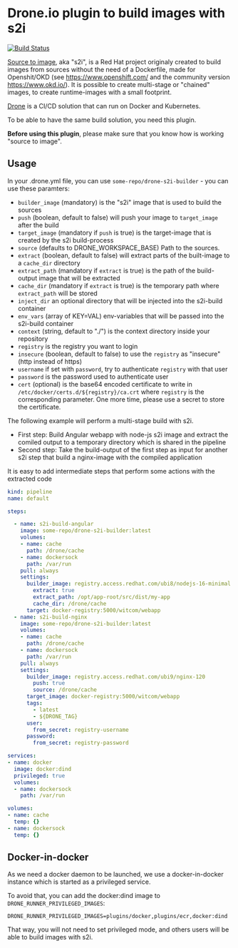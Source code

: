 # Drone.io plugin to build images with s2i

[![Build Status](https://drone-gh-01.witcom.services/api/badges/witcom-gmbh/drone-s2i-builder/status.svg?ref=refs/heads/main)](https://drone-gh-01.witcom.services/witcom-gmbh/drone-s2i-builder)

[Source to image](https://github.com/openshift/source-to-image), aka "s2i", is a Red Hat project originaly created to build images from sources without the need of a Dockerfile, made for Openshit/OKD (see https://www.openshift.com/ and the community version https://www.okd.io/). It is possible to create multi-stage or "chained" images, to create runtime-images with a small footprint. 

[Drone](https://drone.io) is a CI/CD solution that can run on Docker and Kubernetes.

To be able to have the same build solution, you need this plugin.

**Before using this plugin**, please make sure that you know how is working "source to image".

## Usage

In your .drone.yml file, you can use `some-repo/drone-s2i-builder` - you can use these paramters:

- `builder_image` (mandatory) is the "s2i" image that is used to build the sources
- `push` (boolean, default to false) will push your image to `target_image` after the build
- `target_image` (mandatory if `push` is true) is the target-image that is created by the s2i build-process 
- `source` (defaults to DRONE_WORKSPACE_BASE) Path to the sources. 
- `extract` (boolean, default to false) will extract parts of the built-image to a `cache_dir` directory
- `extract_path` (mandatory if `extract` is true) is the path of the build-output image that will be extracted 
- `cache_dir` (mandatory if `extract` is true) is the temporary path where `extract_path` will be stored
- `inject_dir` an optional directory that will be injected into the s2i-build container
- `env_vars` (array of KEY=VAL) env-variables that will be passed into the s2i-build container
- `context` (string, default to "./") is the context directory inside your repository
- `registry` is the registry you want to login
- `insecure` (boolean, default to false) to use the `registry` as "insecure" (http instead of https)
- `username` if set with `password`, try to authenticate `registry` with that user
- `password` is the password used to authenticate user 
- `cert` (optional) is the base64 encoded certificate to write in `/etc/docker/certs.d/${registry}/ca.crt` where `registry` is the corresponding parameter. One more time, please use a secret to store the certificate.

The following example will perform a multi-stage build with s2i. 

* First step: Build Angular webapp with node-js s2i image and extract the comiled output to a temporary directory which is shared in the pipeline
* Second step: Take the build-output of the first step as input for another s2i step that build a nginx-image with the compiled application

It is easy to add intermediate steps that perform some actions with the extracted code

```yaml
kind: pipeline
name: default

steps:

  - name: s2i-build-angular
    image: some-repo/drone-s2i-builder:latest
    volumes:
    - name: cache
      path: /drone/cache
    - name: dockersock
      path: /var/run
    pull: always
    settings:
      builder_image: registry.access.redhat.com/ubi8/nodejs-16-minimal:1-14 
	    extract: true
	    extract_path: /opt/app-root/src/dist/my-app
	    cache_dir: /drone/cache
      target: docker-registry:5000/witcom/webapp
  - name: s2i-build-nginx
    image: some-repo/drone-s2i-builder:latest
    volumes:
    - name: cache
      path: /drone/cache
    - name: dockersock
      path: /var/run
    pull: always
    settings:
      builder_image: registry.access.redhat.com/ubi9/nginx-120
	    push: true
	    source: /drone/cache
      target_image: docker-registry:5000/witcom/webapp
      tags:
        - latest
        - ${DRONE_TAG}
      user:
        from_secret: registry-username
      password:
        from_secret: registry-password

services:
- name: docker
  image: docker:dind
  privileged: true
  volumes:
  - name: dockersock
    path: /var/run

volumes:
- name: cache
  temp: {}
- name: dockersock
  temp: {}
```

## Docker-in-docker

As we need a docker daemon to be launched, we use a docker-in-docker instance which is started as a privileged service.

To avoid that, you can add the docker:dind image to `DRONE_RUNNER_PRIVILEGED_IMAGES`:

```
DRONE_RUNNER_PRIVILEGED_IMAGES=plugins/docker,plugins/ecr,docker:dind
```

That way, you will not need to set privileged mode, and others users will be able to build images with s2i.